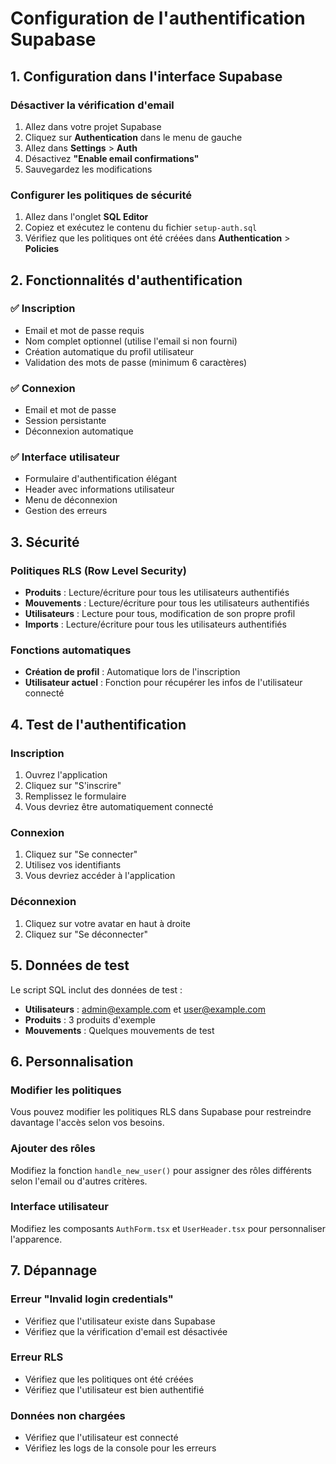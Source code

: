 # Configuration de l'authentification Supabase

## 1. Configuration dans l'interface Supabase

### Désactiver la vérification d'email
1. Allez dans votre projet Supabase
2. Cliquez sur **Authentication** dans le menu de gauche
3. Allez dans **Settings** > **Auth**
4. Désactivez **"Enable email confirmations"**
5. Sauvegardez les modifications

### Configurer les politiques de sécurité
1. Allez dans l'onglet **SQL Editor**
2. Copiez et exécutez le contenu du fichier `setup-auth.sql`
3. Vérifiez que les politiques ont été créées dans **Authentication** > **Policies**

## 2. Fonctionnalités d'authentification

### ✅ Inscription
- Email et mot de passe requis
- Nom complet optionnel (utilise l'email si non fourni)
- Création automatique du profil utilisateur
- Validation des mots de passe (minimum 6 caractères)

### ✅ Connexion
- Email et mot de passe
- Session persistante
- Déconnexion automatique

### ✅ Interface utilisateur
- Formulaire d'authentification élégant
- Header avec informations utilisateur
- Menu de déconnexion
- Gestion des erreurs

## 3. Sécurité

### Politiques RLS (Row Level Security)
- **Produits** : Lecture/écriture pour tous les utilisateurs authentifiés
- **Mouvements** : Lecture/écriture pour tous les utilisateurs authentifiés
- **Utilisateurs** : Lecture pour tous, modification de son propre profil
- **Imports** : Lecture/écriture pour tous les utilisateurs authentifiés

### Fonctions automatiques
- **Création de profil** : Automatique lors de l'inscription
- **Utilisateur actuel** : Fonction pour récupérer les infos de l'utilisateur connecté

## 4. Test de l'authentification

### Inscription
1. Ouvrez l'application
2. Cliquez sur "S'inscrire"
3. Remplissez le formulaire
4. Vous devriez être automatiquement connecté

### Connexion
1. Cliquez sur "Se connecter"
2. Utilisez vos identifiants
3. Vous devriez accéder à l'application

### Déconnexion
1. Cliquez sur votre avatar en haut à droite
2. Cliquez sur "Se déconnecter"

## 5. Données de test

Le script SQL inclut des données de test :
- **Utilisateurs** : admin@example.com et user@example.com
- **Produits** : 3 produits d'exemple
- **Mouvements** : Quelques mouvements de test

## 6. Personnalisation

### Modifier les politiques
Vous pouvez modifier les politiques RLS dans Supabase pour restreindre davantage l'accès selon vos besoins.

### Ajouter des rôles
Modifiez la fonction `handle_new_user()` pour assigner des rôles différents selon l'email ou d'autres critères.

### Interface utilisateur
Modifiez les composants `AuthForm.tsx` et `UserHeader.tsx` pour personnaliser l'apparence.

## 7. Dépannage

### Erreur "Invalid login credentials"
- Vérifiez que l'utilisateur existe dans Supabase
- Vérifiez que la vérification d'email est désactivée

### Erreur RLS
- Vérifiez que les politiques ont été créées
- Vérifiez que l'utilisateur est bien authentifié

### Données non chargées
- Vérifiez que l'utilisateur est connecté
- Vérifiez les logs de la console pour les erreurs





















